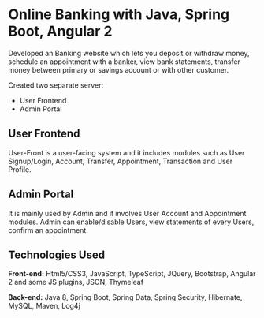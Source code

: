 # Online Banking with Java, Spring Boot, Angular 2

Developed an Banking website which lets you deposit or withdraw money, schedule an appointment with a banker, view bank statements, transfer money between primary or savings account or with other customer.

Created two separate server:

- User Frontend
- Admin Portal

## User Frontend 

User-Front is a user-facing system and it includes modules such as User Signup/Login, Account, Transfer, Appointment, Transaction and User Profile.

## Admin Portal

It is mainly used by Admin and it involves User Account and Appointment modules. Admin can enable/disable Users, view statements of every Users, confirm an appointment.

## Technologies Used

**Front-end:** Html5/CSS3, JavaScript, TypeScript, JQuery, Bootstrap, Angular 2 and some JS plugins, JSON, Thymeleaf

**Back-end:** Java 8, Spring Boot, Spring Data, Spring Security, Hibernate, MySQL, Maven, Log4j

